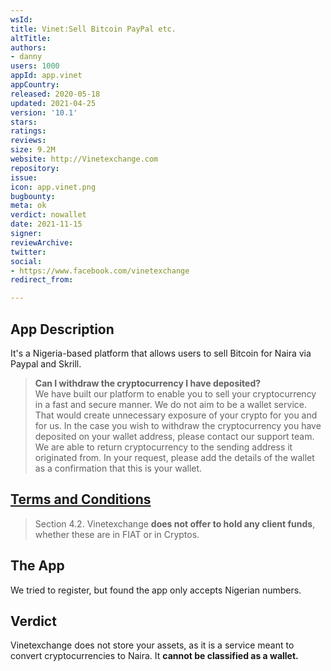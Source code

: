 ```yaml
---
wsId: 
title: Vinet:Sell Bitcoin PayPal etc.
altTitle: 
authors:
- danny
users: 1000
appId: app.vinet
appCountry: 
released: 2020-05-18
updated: 2021-04-25
version: '10.1'
stars: 
ratings: 
reviews: 
size: 9.2M
website: http://Vinetexchange.com
repository: 
issue: 
icon: app.vinet.png
bugbounty: 
meta: ok
verdict: nowallet
date: 2021-11-15
signer: 
reviewArchive: 
twitter: 
social:
- https://www.facebook.com/vinetexchange
redirect_from: 

---
```


## App Description

It's a Nigeria-based platform that allows users to sell Bitcoin for Naira via Paypal and Skrill.

> **Can I withdraw the cryptocurrency I have deposited?** <br>
We have built our platform to enable you to sell your cryptocurrency in a fast and secure manner. We do not aim to be a wallet service. That would create unnecessary exposure of your crypto for you and for us. In the case you wish to withdraw the cryptocurrency you have deposited on your wallet address, please contact our support team. We are able to return cryptocurrency to the sending address it originated from. In your request, please add the details of the wallet as a confirmation that this is your wallet.

## [Terms and Conditions](https://vinetexchange.com/privacy)

> Section 4.2. Vinetexchange **does not offer to hold any client funds**, whether these are in FIAT or in Cryptos.

## The App

We tried to register, but found the app only accepts Nigerian numbers.

## Verdict

Vinetexchange does not store your assets, as it is a service meant to convert cryptocurrencies to Naira. It **cannot be classified as a wallet.**

